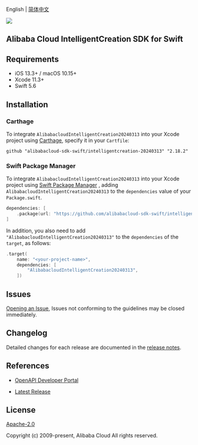 English | [简体中文](README-CN.md)

![](https://aliyunsdk-pages.alicdn.com/icons/AlibabaCloud.svg)

## Alibaba Cloud IntelligentCreation SDK for Swift

## Requirements

- iOS 13.3+ / macOS 10.15+
- Xcode 11.3+
- Swift 5.6

## Installation

### Carthage

To integrate `AlibabacloudIntelligentCreation20240313` into your Xcode project using [Carthage](https://github.com/Carthage/Carthage), specify it in your `Cartfile`:

```ogdl
github "alibabacloud-sdk-swift/intelligentcreation-20240313" "2.18.2"
```

### Swift Package Manager

To integrate `AlibabacloudIntelligentCreation20240313` into your Xcode project using [Swift Package Manager](https://swift.org/package-manager/) , adding `AlibabacloudIntelligentCreation20240313` to the `dependencies` value of your `Package.swift`.

```swift
dependencies: [
    .package(url: "https://github.com/alibabacloud-sdk-swift/intelligentcreation-20240313.git", from: "2.18.2")
]
```

In addition, you also need to add `"AlibabacloudIntelligentCreation20240313"` to the `dependencies` of the `target`, as follows:

```swift
.target(
    name: "<your-project-name>",
    dependencies: [
        "AlibabacloudIntelligentCreation20240313",
    ])
```

## Issues

[Opening an Issue](https://github.com/alibabacloud-sdk-swift/intelligentcreation-20240313/issues/new), Issues not conforming to the guidelines may be closed immediately.

## Changelog

Detailed changes for each release are documented in the [release notes](./ChangeLog.txt).

## References

* [OpenAPI Developer Portal](https://next.api.alibabacloud.com/home)
- [Latest Release](https://github.com/alibabacloud-sdk-swift/intelligentcreation-20240313)

## License

[Apache-2.0](http://www.apache.org/licenses/LICENSE-2.0)

Copyright (c) 2009-present, Alibaba Cloud All rights reserved.
